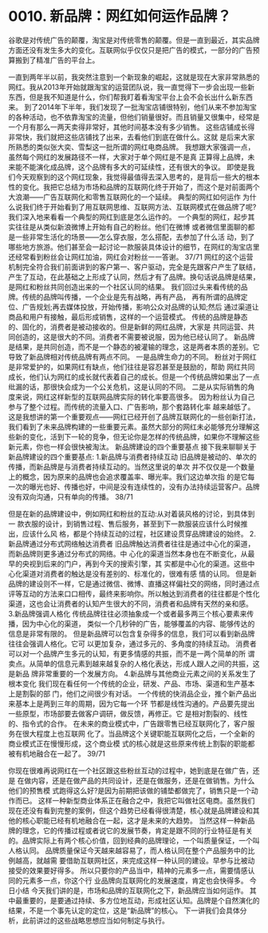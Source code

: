 # 0010. 新品牌：网红如何运作品牌？
谷歌是对传统广告的颠覆，淘宝是对传统零售的颠覆。但是一直到最近，其实品牌方面还没有发生多大的变化。互联网似乎仅仅只是把广告的模式，一部分的广告预算搬到了精准广告的平台上。

一直到两年半以前，我突然注意到一个新现象的崛起，这就是现在大家非常熟悉的网红。我从2013年开始就跟淘宝的运营团队说，我一直觉得下一步会出现一些新东西，但是我不知道是什么，你们帮我盯着看淘宝平台上会不会长出什么新东西来。
到了2014年下半年，我们发现了一批淘宝店铺很特别，他们从来不参加淘宝的各种活动，也不依靠淘宝的流量，但他们销量很好。而且销量又很集中，经常是一个月有那么一两天卖得非常好，其他时间基本没有多少销售。
这些店铺成长得非常快，我们就把这些店铺找了出来，去看他们到底在做什么。这就
是后来大家所熟悉的类似张大奕、雪梨这一批所谓的网红电商品牌。
我想跟大家强调一点，虽然每个网红的发展路径不一样，大家对于单个网红是不是真
正算得上品牌，未来能不能演化成品牌，这个品牌有多大的可延续性，还有很大的争议。
即使是我们今天观察到的这个网红现象，我觉得最值得去深入思考的，是背后一些大的根本性的变化。我把它总结为市场和品牌的互联网化终于开始了，而这个是对前面两个大浪潮——广告互联网化和零售互联网化的一个延续。
典型的网红如何运作
为什么说我们终于开始看到了用互联网思维、互联网方法、互联网模式在做品牌了呢?我们深入地来看看一个典型的网红到底是怎么运作的。
一个典型的网红，起步其实往往是从类似新浪微博上开始有自己的粉丝。他们在微博
或者微信里面聊的都是一些非常生活化的场景——怎么穿衣服，怎么搭配，去参加了什么活
动，到了哪些地方旅游。他们甚至会一起讨论一款服装具体设计的细节，在网红的淘宝店里
还经常看到粉丝会让网红加油，网红会对粉丝一一答谢。
37/71
网红的这个运营机制完全符合我们前面讲到的客户第一、客户驱动，完全是先跟客户产生了联结，产生了互动，在此基础之上形成了认同，然后才有了品牌。换句话说品牌是结果，是网红和粉丝共同创造出来的一个社区认同的结果。
我们回过头来看传统的品牌。传统的品牌叫传播，一个企业是先有战略，再有产品，
再有所谓的品牌定位、广告规划;再去媒体投放，开始传播，影响公众对品牌的认知;然后
通过渠道让商品和用户有接触，最后形成销售，这样的一个运营模式。
传统的品牌是静态的、固化的，消费者是被动接收的。但是新鲜的网红品牌，大家是
共同运营、共同创造的，这是很大的不同。消费者不需要被说服，因为他已经认同了。
新品牌是结果，是共同创造，而不是一个静态的被灌输的理念，这是两者本质的差别。它导致了新品牌相对传统品牌有两点不同。
一是品牌生命力的不同。
粉丝对于网红是非常爱护的，如果网红有缺点，他们往往是容忍甚至是鼓励的，帮助
网红共同成长，他们认为网红的成长就代表着自己的成长。但是一个传统品牌如果出了一点
纰漏的话，那很快会成为一个公关危机，这是认同的不同。
二是从实际销售的角度来说，网红这样新型的互联网品牌实际的转化率要高很多。
因为粉丝认为自己参与了整个过程。而传统的流量入口、广告影响，那个套路转化率
越来越低了。
这是我想讲的第一个重要观点——网红已经开创了品牌互联网化的一些创新打法，我们看到了未来品牌构建的一些重要元素。虽然大部分的网红未必能够充分理解这些新的变化，活到下一轮的竞争，但无论你是怎样的传统品牌，如果你不理解这些新元素，你也一样会很快被淘汰。
新品牌建设的四个重要基点
接下我来聊聊关于新品牌建设的四个重要基点:
1.新品牌与消费者持续互动
旧品牌是被动的、单次的传播，而新品牌是与消费者持续互动的。当然这里说的单次
并不仅仅是一个数量上的概念，因为原来的品牌也会追求覆盖率、曝光率。我们这边单次指
的是它每一次的曝光也好、传播也好，中间是没有连续性的，没有办法持续运营客户。品牌
没有双向沟通，只有单向的传播。
38/71

但是在新的品牌建设中，例如网红和粉丝的互动:从对着装风格的讨论，到具体到一
款衣服的设计，到销售过程、售后服务，甚至到下一款服装应该什么时候推出，应该什么风
格，都是个持续互动的过程，社区建设贯穿品牌建设的始终。
2.新品牌通过分布式网络触达消费者
旧品牌触达消费者往往是通过中心化的渠道，而新品牌则更多通过分布式的网络。中
心化的渠道当然本身也在不断变化，从最早的央视到后来的门户，再到今天的搜索引擎，其
实都是中心化的渠道。这些中心化渠道对消费者的触达是没有差别的、标准化的，很难有感
情的认同。
但是新品牌的建设则不一样，它是通过微信、微博、直播这样偏社交的网络，同时通过点评等互动的方法来口口相传，最终来影响你。所以触达到消费者的往往都是个性化渠道，这也会让消费者的认知产生很大的不同，消费者和品牌有天然的亲和感。
3.新品牌强调人格化
传统品牌往往必须抽象成一个或者最多两三个核心要素来传播，因为中心化的渠道，
类似一个几秒钟的广告，能够覆盖的内容、能够传达的信息是非常有限的。
但是新品牌可以包含复杂得多的信息，我们可以看到新品牌往往会强调人格化。它可
以更加复杂，通过多元的、多角度的持续互动。
消费者可以对一个品牌产生多元的认知，有更多情感的共振，而不是一两个简单的所
谓卖点。从简单的信息元素到越来越复杂的人格化表达，形成人跟人之间的共振，这是新品
牌非常重要的一个发展方向。
4.新品牌与其他商业元素之间的关系发生了根本变化
我们现在看任何一个传统的企业，研发、产品、市场、渠道和生产基本上是割裂的部
门，他们之间很少有对话。
一个传统的快消品企业，推个新产品出来基本上是两到三年的周期，因为它每一个环
节都是线性沟通的。产品要先提出一些原型，市场部要去做客户调研，做反馈，再修正。它
是相对割裂的、线性的、指令式的合作。
在未来的商业模式中，广告跟零售已经互联网化了，客户服务在很大程度上也互联网
化了。当品牌这个关键职能互联网化之后，一个全新的商业模式正在慢慢形成，这个商业模
式的核心就是这些原来传统上割裂的职能都被有机地融合在一起了。
39/71

你现在很难再说网红在一个社区跟这些粉丝互动的过程中，她到底是在做广告，还是
在做内容，还是在做产品的共同设计，还是在做服务，还是在做销售。为什么他们的预售模
式跑得这么好?是因为前期把该做的铺垫都做完了，销售只是一个动作而已。
这样一种新型商业体系正在融合之中，我把它叫做社区电商。虽然我们现在还没有看到完整的案例，但这个趋势已经看得很清楚，核心就是品牌建设和其他的核心职能已经有机地融合在一起，这才是未来的大趋势。
当然这样一种新品牌的理念，它的传播过程或者说它的发展节奏，肯定是跟不同的行业特征是有关的。品牌实际上有两个核心价值，回到经典的品牌理论，一个叫质量保证，一个叫人格认同。
品牌质量保证今天越来越容易了，而人格认同在整个产品服务中的比例越高，就越需
要借助互联网社区，来完成这样一种认同的建设。早参与比被动接受的效果要好得多。
所以只要你的产品当中，精神的元素多一点，需要情感认同的元素多一点，你这个行
业品牌向互联网化的发展速度，肯定也会快得多。
今日小结
今天我们讲的是，市场和品牌的互联网化之下，新品牌应当如何运作。
其中最重要的，是要通过持续、多方位地互动，形成社区认知。品牌是个自然演化的
结果，不是一个事先认定的定位，这是“新品牌”的核心。
下一讲我们会具体分析，此前讲过的这些战略思想应当如何制定与执行。